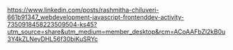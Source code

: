 https://www.linkedin.com/posts/rashmitha-chiluveri-661b91347_webdevelopment-javascript-frontenddev-activity-7350918458223509504-ks45?utm_source=share&utm_medium=member_desktop&rcm=ACoAAFbZl2kB0u3Y4kZLNeyDHL56f30biKuSRYc

